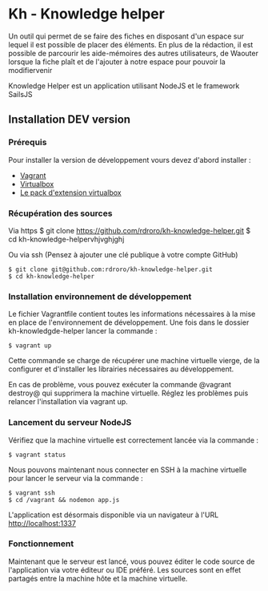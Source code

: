 # Kh - Knowledge helper

Un outil qui permet de se faire des fiches en disposant d'un espace sur lequel il est possible de placer des éléments. En plus de la rédaction, il est possible de parcourir les aide-mémoires des autres utilisateurs, de Waouter lorsque la fiche plaît et de l'ajouter à notre espace pour pouvoir la modifiervenir

Knowledge Helper est un application utilisant NodeJS et le framework SailsJS

## Installation DEV version

### Prérequis

Pour installer la version de développement vours devez d'abord installer :

* [Vagrant](http://downloads.vagrantup.com/tags/v1.3.5)
* [Virtualbox](https://www.virtualbox.org/wiki/Downloads)
* [Le pack d'extension virtualbox](https://www.virtualbox.org/wiki/Downloads)

### Récupération des sources

Via https 
	$ git clone https://github.com/rdroro/kh-knowledge-helper.git
	$ cd kh-knowledge-helpervhjvghjghj

Ou via ssh (Pensez à ajouter une clé publique à votre compte GitHub)

	$ git clone git@github.com:rdroro/kh-knowledge-helper.git
	$ cd kh-knowledge-helper

### Installation environnement de développement

Le fichier Vagrantfile contient toutes les informations nécessaires à la mise en place de l'environnement de développement.
Une fois dans le dossier kh-knowledgde-helper lancer la commande :

	$ vagrant up

Cette commande se charge de récupérer une machine virtuelle vierge, de la configurer et d'installer les librairies nécessaires au développement.

En cas de problème, vous pouvez exécuter la commande @vagrant destroy@ qui supprimera la machine virtuelle. Réglez les problèmes puis relancer l'installation via vagrant up.

### Lancement du serveur NodeJS

Vérifiez que la machine virtuelle est correctement lancée via la commande :

	$ vagrant status

Nous pouvons maintenant nous connecter en SSH à la machine virtuelle pour lancer le serveur via la commande :

	$ vagrant ssh
	$ cd /vagrant && nodemon app.js

L'application est désormais disponible via un navigateur à l'URL [http://localhost:1337](http://localhost:1337)

### Fonctionnement

Maintenant que le serveur est lancé, vous pouvez éditer le code source de l'application via votre éditeur ou IDE préféré. Les sources sont en effet partagés entre la machine hôte et la machine virtuelle.


